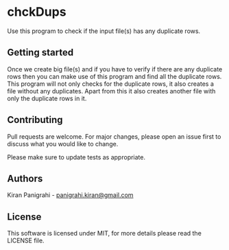 # chckDups

Use this program to check if the input file(s) has any duplicate rows.

## Getting started
Once we create big file(s) and if you have to verify if there are any duplicate rows then you can make use of this program and find all the duplicate rows. This program will not only checks for the duplicate rows, it also creates a file without any duplicates. Apart from this it also creates another file with only the duplicate rows in it.

## Contributing
Pull requests are welcome. For major changes, please open an issue first to discuss what you would like to change.

Please make sure to update tests as appropriate.

## Authors
Kiran Panigrahi - panigrahi.kiran@gmail.com

## License
This software is licensed under MIT, for more details please read the LICENSE file.
